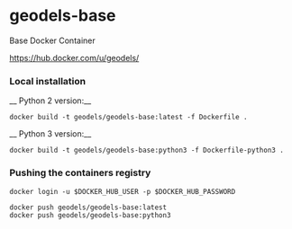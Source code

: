 # geodels-base

Base Docker Container

https://hub.docker.com/u/geodels/


### Local installation

__ Python 2 version:__

```
docker build -t geodels/geodels-base:latest -f Dockerfile .
```

__ Python 3 version:__
```
docker build -t geodels/geodels-base:python3 -f Dockerfile-python3 .
```

### Pushing the containers registry

```
docker login -u $DOCKER_HUB_USER -p $DOCKER_HUB_PASSWORD
```

```
docker push geodels/geodels-base:latest
docker push geodels/geodels-base:python3
```
